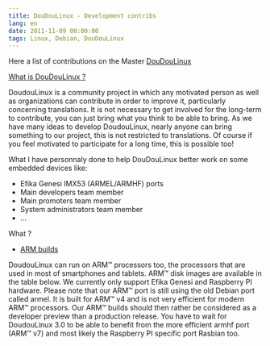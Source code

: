 ```yaml
---
title: DouDouLinux - Development contribs
lang: en
date: 2011-11-09 00:00:00
tags: Linux, Debian, DouDouLinux
---
```


Here a list of contributions on the Master [DouDouLinux](http://www.doudoulinux.org/)

[What is DouDouLinux ?](http://www.doudoulinux.fr/web/english/about/more-about/article/team-and-contributors.html)

DoudouLinux is a community project in which any motivated person as well as organizations can contribute in order to improve it, particularly concerning translations. It is not necessary to get involved for the long-term to contribute, you can just bring what you think to be able to bring. As we have many ideas to develop DoudouLinux, nearly anyone can bring something to our project, this is not restricted to translations. Of course if you feel motivated to participate for a long time, this is possible too!

What I have personnaly done to help DouDouLinux better work on some embedded devices like:
- Efika Genesi IMX53 (ARMEL/ARMHF) ports
- Main developers team member
- Main promoters team member
- System administrators team member
- ...

What ?
- [ARM builds](http://www.doudoulinux.org/web/english/article/download.html)

DoudouLinux can run on ARM™ processors too, the processors that are used in most of smartphones and tablets. ARM™ disk images are available in the table below. We currently only support Efika Genesi and Raspberry PI hardware. Please note that our ARM™ port is still using the old Debian port called armel. It is built for ARM™ v4 and is not very efficient for modern ARM™ processors. Our ARM™ builds should then rather be considered as a developer preview than a production release. You have to wait for DoudouLinux 3.0 to be able to benefit from the more efficient armhf port (ARM™ v7) and most likely the Raspberry PI specific port Rasbian too.
